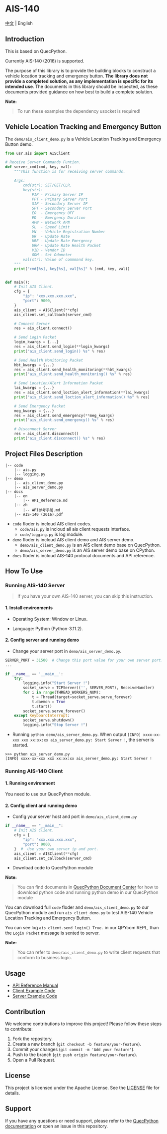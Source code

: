 # AIS-140

[中文](./README_ZH.md) | English

## Introduction

This is based on QuecPython.

Currently AIS-140 (2016) is supported.

The purpose of this library is to provide the building blocks to construct a vehicle location tracking and emergency button. **The library does not provide a completed solution, as any implementation is specific for its intended use**. The documents in this library should be inspected, as these documents provided guidance on how best to build a complete solution.

**Note:**

> To run these examples the dependency usocket is required!

## Vehicle Location Tracking and Emergency Button

The `demo/ais_client_demo.py` is a Vehicle Location Tracking and Emergency Button demo.

```python
from usr.ais import AISClient

# Receive Server Commands Funtion.
def server_cmd(cmd, key, val):
    """This function is for receiving server commands.

    Args:
        cmd(str): SET/GET/CLR.
        key(str):
            PIP - Primary Server IP
            PPT - Primary Server Port
            SIP - Secondary Server IP
            SPT - Secondary Server Port
            EO  - Emergency OFF
            ED  - Emergency Duration
            APN - Network APN
            SL  - Speed Limit
            VN  - Vehicle Registration Number
            UR  - Update Rate
            URE - Update Rate Emergency
            URH - Update Rate Health Packet
            VID - Vendor ID
            ODM - Set Odometer
        val(str): Value of commmand key.
    """
    print("cmd[%s], key[%s], val[%s]" % (cmd, key, val))


def main():
    # Init AIS Client.
    cfg = {
        "ip": "xxx.xxx.xxx.xxx",
        "port": 9000,
    }
    ais_client = AISClient(**cfg)
    ais_client.set_callback(server_cmd)

    # Connect Server
    res = ais_client.connect()

    # Send Login Packet
    login_kwargs = {...}
    res = ais_client.send_login(**login_kwargs)
    print("ais_client.send_login() %s" % res)

    # Send Health Monitoring Packet
    hbt_kwargs = {...}
    res = ais_client.send_health_monitoring(**hbt_kwargs)
    print("ais_client.send_health_monitoring() %s" % res)

    # Send Location/Alert Information Packet
    lai_kwargs = {...}
    res = ais_client.send_loction_alert_information(**lai_kwargs)
    print("ais_client.send_loction_alert_information() %s" % res)

    # Send Emergency Packet
    meg_kwargs = {...}
    res = ais_client.send_emergency(**meg_kwargs)
    print("ais_client.send_emergency() %s" % res)

    # Disconnect Server
    res = ais_client.disconnect()
    print("ais_client.disconnect() %s" % res)
```

## Project Files Description

```shell
|-- code
    |-- ais.py
    |-- logging.py
|-- demo
    |-- ais_client_demo.py
    |-- ais_server_demo.py
|-- docs
    |-- en
        |-- API_Reference.md
    |-- zh
        |-- API参考手册.md
    |-- AIS-140 (2016).pdf
```

- `code` floder is incloud AIS client codes.
  - `code/ais.py` is incloud all ais client requests interface.
  - `code/logging.py` is log module.
- `demo` floder is incloud AIS client demo and AIS server demo.
  - `demo/ais_client_demo.py` is an AIS client demo base on QuecPython.
  - `demo/ais_server_demo.py` is an AIS server demo base on CPython.
- `docs` floder is incloud AIS-140 protocal documents and API reference.

## How To Use

### Running AIS-140 Server

> If you have your own AIS-140 server, you can skip this instruction.

#### 1. Install environments

- Operating System: Window or Linux.

- Language: Python (Python-3.11.2).

#### 2. Config server and running demo

- Change your server port in `demo/ais_server_demo.py`.

```python
SERVER_PORT = 31500  # Change this port value for your own server port.
...

if __name__ == '__main__':
    try:
        logging.info("Start Server !")
        socket_serve = TCPServer(('', SERVER_PORT), ReceiveHandler)
        for i in range(THREAD_WORKERS_NUM):
            t = Thread(target=socket_serve.serve_forever)
            t.daemon = True
            t.start()
        socket_serve.serve_forever()
    except KeyboardInterrupt:
        socket_serve.shutdown()
        logging.info("Stop Server !")
```

- Running `python demo/ais_server_demo.py`. When output `[INFO] xxxx-xx-xxx xxx xx:xx:xx ais_server_demo.py: Start Server !`, the server is started.

```shell
>>> python ais_server_demo.py
[INFO] xxxx-xx-xxx xxx xx:xx:xx ais_server_demo.py: Start Server !
```

### Running AIS-140 Client

#### 1. Running environment

You need to use our QuecPython module.

#### 2. Config client and running demo

- Config your server host and port in `demo/ais_client_demo.py`

```python
if __name__ == "__main__":
    # Init AIS Client.
    cfg = {
        "ip": "xxx.xxx.xxx.xxx",
        "port": 9000,
    }  #  Use your own server ip and port.
    ais_client = AISClient(**cfg)
    ais_client.set_callback(server_cmd)
```

- Download code to QuecPython module

**Note:**

> You can find documents in [QuecPython Document Center](https://python.quectel.com/doc/Getting_started/en/index.html) for how to download python code and running python demo in our QuecPython module

You can download full `code` floder and `demo/ais_client_demo.py` to our QuecPython module and run `ais_client_demo.py` to test AIS-140 Vehicle Location Tracking and Emergency Button.

You can see log `ais_client.send_login() True.` in our QPYcom REPL, than the `Login Packet` message is sented to server.

**Note:**

> You can refer to `demo/ais_client_demo.py` to write client requests that conform to business logic.

## Usage

- [API Reference Manual](./docs/en/API_Reference.md)
- [Client Example Code](./demo/ais_client_demo.py)
- [Server Example Code](./demo/ais_server_demo.py)

## Contribution

We welcome contributions to improve this project! Please follow these steps to contribute:

1. Fork the repository.
2. Create a new branch (`git checkout -b feature/your-feature`).
3. Commit your changes (`git commit -m 'Add your feature'`).
4. Push to the branch (`git push origin feature/your-feature`).
5. Open a Pull Request.

## License

This project is licensed under the Apache License. See the [LICENSE](./LICENSE) file for details.

## Support

If you have any questions or need support, please refer to the [QuecPython documentation](https://python.quectel.com/doc/en) or open an issue in this repository.
